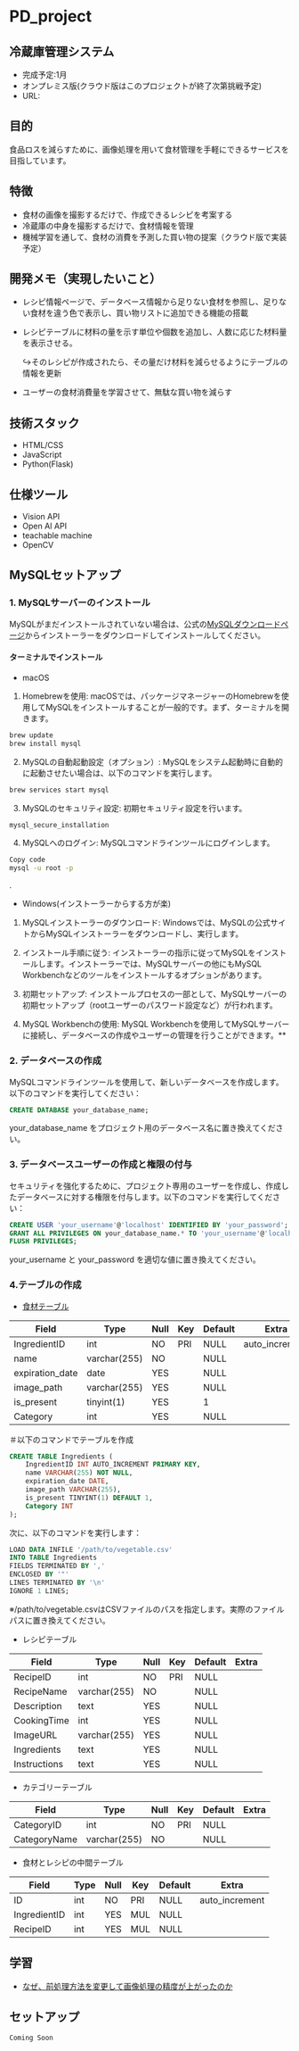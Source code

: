 # PD_project
## 冷蔵庫管理システム
- 完成予定:1月
- オンプレミス版(クラウド版はこのプロジェクトが終了次第挑戦予定)
- URL:
  
## 目的
食品ロスを減らすために、画像処理を用いて食材管理を手軽にできるサービスを目指しています。

## 特徴

- 食材の画像を撮影するだけで、作成できるレシピを考案する
- 冷蔵庫の中身を撮影するだけで、食材情報を管理
- 機械学習を通して、食材の消費を予測した買い物の提案（クラウド版で実装予定）

## 開発メモ（実現したいこと）
- レシピ情報ページで、データベース情報から足りない食材を参照し、足りない食材を違う色で表示し、買い物リストに追加できる機能の搭載
- レシピテーブルに材料の量を示す単位や個数を追加し、人数に応じた材料量を表示させる。

  ↪︎そのレシピが作成されたら、その量だけ材料を減らせるようにテーブルの情報を更新
- ユーザーの食材消費量を学習させて、無駄な買い物を減らす

## 技術スタック

- HTML/CSS
- JavaScript
- Python(Flask)
  
## 仕様ツール
- Vision API
- Open AI API
- teachable machine
- OpenCV

## MySQLセットアップ
### 1. MySQLサーバーのインストール
MySQLがまだインストールされていない場合は、公式の[MySQLダウンロードページ](https://dev.mysql.com/downloads/mysql/)からインストーラーをダウンロードしてインストールしてください。
#### ターミナルでインストール
- macOS
  
1. Homebrewを使用:
macOSでは、パッケージマネージャーのHomebrewを使用してMySQLをインストールすることが一般的です。まず、ターミナルを開きます。

```bash
brew update
brew install mysql
```

2. MySQLの自動起動設定（オプション）:
MySQLをシステム起動時に自動的に起動させたい場合は、以下のコマンドを実行します。

```bash
brew services start mysql
```

3. MySQLのセキュリティ設定:
初期セキュリティ設定を行います。

```bash
mysql_secure_installation
```

4. MySQLへのログイン:
MySQLコマンドラインツールにログインします。

```bash
Copy code
mysql -u root -p
```
.
- Windows(インストーラーからする方が楽)
1. MySQLインストーラーのダウンロード:
Windowsでは、MySQLの公式サイトからMySQLインストーラーをダウンロードし、実行します。

2. インストール手順に従う:
インストーラーの指示に従ってMySQLをインストールします。インストーラーでは、MySQLサーバーの他にもMySQL Workbenchなどのツールをインストールするオプションがあります。

3. 初期セットアップ:
インストールプロセスの一部として、MySQLサーバーの初期セットアップ（rootユーザーのパスワード設定など）が行われます。

4. MySQL Workbenchの使用:
MySQL Workbenchを使用してMySQLサーバーに接続し、データベースの作成やユーザーの管理を行うことができます。**


### 2. データベースの作成
MySQLコマンドラインツールを使用して、新しいデータベースを作成します。以下のコマンドを実行してください：
```sql
CREATE DATABASE your_database_name;
```
your_database_name をプロジェクト用のデータベース名に置き換えてください。

### 3. データベースユーザーの作成と権限の付与
セキュリティを強化するために、プロジェクト専用のユーザーを作成し、作成したデータベースに対する権限を付与します。以下のコマンドを実行してください：
```sql
CREATE USER 'your_username'@'localhost' IDENTIFIED BY 'your_password';
GRANT ALL PRIVILEGES ON your_database_name.* TO 'your_username'@'localhost';
FLUSH PRIVILEGES;
```
your_username と your_password を適切な値に置き換えてください。

### 4.テーブルの作成
- [食材テーブル](resource/vegetable.csv)
  
| Field           | Type         | Null | Key | Default | Extra          |
------------------|--------------|------|-----|---------|----------------|
| IngredientID    | int          | NO   | PRI | NULL    | auto_increment |
| name            | varchar(255) | NO   |     | NULL    |                |
| expiration_date | date         | YES  |     | NULL    |                |
| image_path      | varchar(255) | YES  |     | NULL    |                |
| is_present      | tinyint(1)   | YES  |     | 1       |                |
| Category        | int          | YES  |     | NULL    |                |

＃以下のコマンドでテーブルを作成
```sql
CREATE TABLE Ingredients (
    IngredientID INT AUTO_INCREMENT PRIMARY KEY,
    name VARCHAR(255) NOT NULL,
    expiration_date DATE,
    image_path VARCHAR(255),
    is_present TINYINT(1) DEFAULT 1,
    Category INT
);
```
次に、以下のコマンドを実行します：

```sql
LOAD DATA INFILE '/path/to/vegetable.csv' 
INTO TABLE Ingredients 
FIELDS TERMINATED BY ',' 
ENCLOSED BY '"' 
LINES TERMINATED BY '\n' 
IGNORE 1 LINES;
```
※/path/to/vegetable.csvはCSVファイルのパスを指定します。実際のファイルパスに置き換えてください。

- レシピテーブル
 
| Field        | Type         | Null | Key | Default | Extra |
|--------------|--------------|------|-----|---------|-------|
| RecipeID     | int          | NO   | PRI | NULL    |       |
| RecipeName   | varchar(255) | NO   |     | NULL    |       |
| Description  | text         | YES  |     | NULL    |       |
| CookingTime  | int          | YES  |     | NULL    |       |
| ImageURL     | varchar(255) | YES  |     | NULL    |       |
| Ingredients  | text         | YES  |     | NULL    |       |
| Instructions | text         | YES  |     | NULL    |       |

- カテゴリーテーブル

| Field        | Type         | Null | Key | Default | Extra |
|--------------|--------------|------|-----|---------|-------|
| CategoryID   | int          | NO   | PRI | NULL    |       |
| CategoryName | varchar(255) | NO   |     | NULL    |       |


- 食材とレシピの中間テーブル

| Field        | Type | Null | Key | Default | Extra          |
|--------------|------|------|-----|---------|----------------|
| ID           | int  | NO   | PRI | NULL    | auto_increment |
| IngredientID | int  | YES  | MUL | NULL    |                |
| RecipeID     | int  | YES  | MUL | NULL    |                |


## 学習
- [なぜ、前処理方法を変更して画像処理の精度が上がったのか](Improved_accuracy.md)





## セットアップ

```bash
Coming Soon


